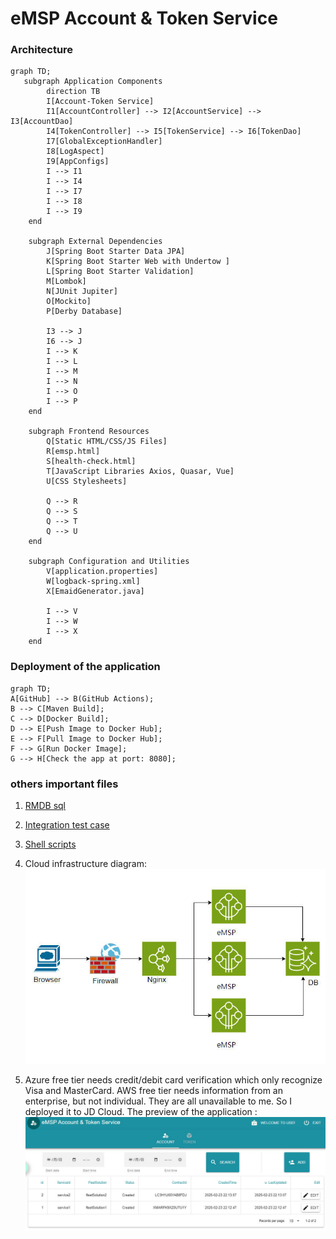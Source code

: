 # eMSP Account & Token Service

### Architecture
```mermaid
graph TD;
   subgraph Application Components
        direction TB
        I[Account-Token Service]
        I1[AccountController] --> I2[AccountService] --> I3[AccountDao]
        I4[TokenController] --> I5[TokenService] --> I6[TokenDao]
        I7[GlobalExceptionHandler]
        I8[LogAspect]
        I9[AppConfigs]
        I --> I1
        I --> I4
        I --> I7
        I --> I8
        I --> I9
    end

    subgraph External Dependencies
        J[Spring Boot Starter Data JPA]
        K[Spring Boot Starter Web with Undertow ]
        L[Spring Boot Starter Validation]
        M[Lombok]
        N[JUnit Jupiter]
        O[Mockito]
        P[Derby Database]

        I3 --> J
        I6 --> J
        I --> K
        I --> L
        I --> M
        I --> N
        I --> O
        I --> P
    end

    subgraph Frontend Resources
        Q[Static HTML/CSS/JS Files]
        R[emsp.html]
        S[health-check.html]
        T[JavaScript Libraries Axios, Quasar, Vue]
        U[CSS Stylesheets]

        Q --> R
        Q --> S
        Q --> T
        Q --> U
    end

    subgraph Configuration and Utilities
        V[application.properties]
        W[logback-spring.xml]
        X[EmaidGenerator.java]

        I --> V
        I --> W
        I --> X
    end

```
### Deployment of the application
```mermaid
graph TD;
A[GitHub] --> B(GitHub Actions);
B --> C[Maven Build];
C --> D[Docker Build];
D --> E[Push Image to Docker Hub];
E --> F[Pull Image to Docker Hub];
F --> G[Run Docker Image];
G --> H[Check the app at port: 8080];
```

### others important files
1. [RMDB sql](assets/database%20design.sql)
2. [Integration test case](assets/integration%20tests.xlsx)
3. [Shell scripts](linuxDeployShell.sh)
4. Cloud infrastructure diagram:  ![Cloud infrastructure diagram](assets/CloudInfrastructureDiagram.jpg)


5. Azure free tier needs credit/debit card verification which only recognize Visa and MasterCard. 
    AWS free tier needs information from an enterprise, but not individual. They are all unavailable to me. 
    So I deployed it to JD Cloud.  The preview of the application : ![preview](assets/TheEmspPreview.jpg)